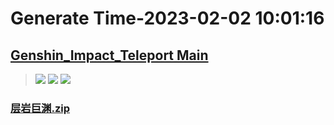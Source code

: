 # Generate Time-2023-02-02 10:01:16

## [Genshin_Impact_Teleport Main](https://github.com/Sam5440/Genshin_Impact_Teleport/edit/main/README.md)

>![](https://komarev.com/ghpvc/?username=done439)
>![](https://komarev.com/ghpvc/?username=done438)
>![](https://komarev.com/ghpvc/?username=done437)

### [层岩巨渊.zip](https://raw.githubusercontent.com/Sam5440/Genshin_Impact_Teleport/download/ManualCollectPoint/Monster/Black%20Serpent%20Knight/%E5%B1%82%E5%B2%A9%E5%B7%A8%E6%B8%8A.zip)

